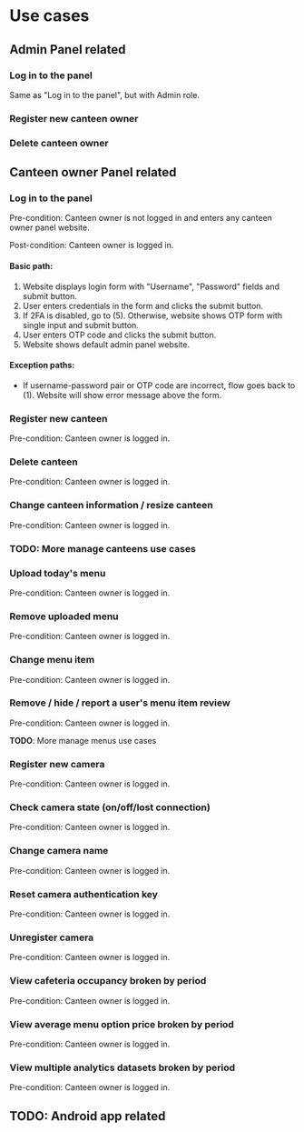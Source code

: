 # Use cases

## Admin Panel related

### Log in to the panel

Same as "Log in to the panel", but with Admin role.

### Register new canteen owner

### Delete canteen owner

## Canteen owner Panel related

### Log in to the panel

Pre-condition: Canteen owner is not logged in and enters any canteen owner panel website.

Post-condition: Canteen owner is logged in.

#### Basic path:

1. Website displays login form with "Username", "Password" fields and submit button.
2. User enters credentials in the form and clicks the submit button.
3. If 2FA is disabled, go to (5). Otherwise, website shows OTP form with single input and submit button.
4. User enters OTP code and clicks the submit button.
5. Website shows default admin panel website.

#### Exception paths:

* If username-password pair or OTP code are incorrect, flow goes back to (1). Website will show error message above the form. 

### Register new canteen

Pre-condition: Canteen owner is logged in.

### Delete canteen

Pre-condition: Canteen owner is logged in.

### Change canteen information / resize canteen

Pre-condition: Canteen owner is logged in.

### **TODO**: More manage canteens use cases

### Upload today's menu

Pre-condition: Canteen owner is logged in.

### Remove uploaded menu

Pre-condition: Canteen owner is logged in.

### Change menu item

Pre-condition: Canteen owner is logged in.

### Remove / hide / report a user's menu item review

Pre-condition: Canteen owner is logged in.

**TODO**: More manage menus use cases

### Register new camera

Pre-condition: Canteen owner is logged in.

### Check camera state (on/off/lost connection)

Pre-condition: Canteen owner is logged in.

### Change camera name

Pre-condition: Canteen owner is logged in.

### Reset camera authentication key

Pre-condition: Canteen owner is logged in.

### Unregister camera

Pre-condition: Canteen owner is logged in.

### View cafeteria occupancy broken by period

Pre-condition: Canteen owner is logged in.

### View average menu option price broken by period

Pre-condition: Canteen owner is logged in.

### View multiple analytics datasets broken by period

Pre-condition: Canteen owner is logged in.

## **TODO**: Android app related
